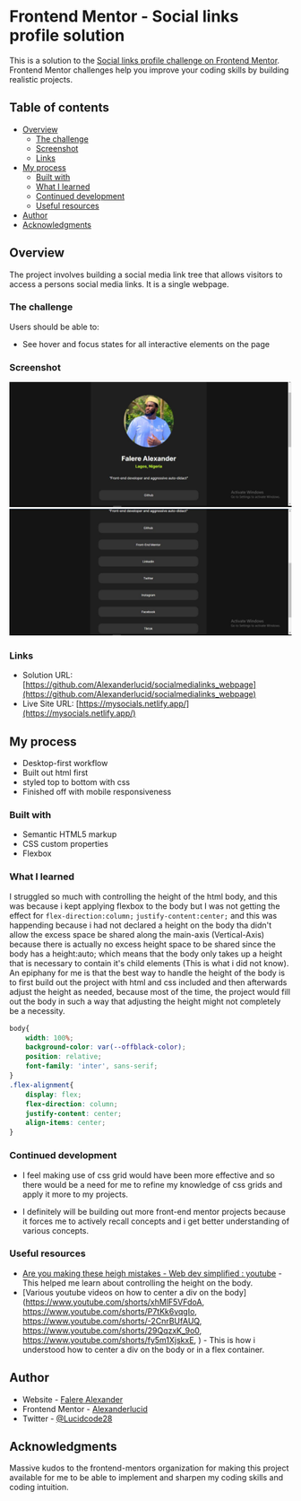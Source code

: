 # Frontend Mentor - Social links profile solution

This is a solution to the [Social links profile challenge on Frontend Mentor](https://www.frontendmentor.io/challenges/social-links-profile-UG32l9m6dQ). Frontend Mentor challenges help you improve your coding skills by building realistic projects. 

## Table of contents

- [Overview](#overview)
  - [The challenge](#the-challenge)
  - [Screenshot](#screenshot)
  - [Links](#links)
- [My process](#my-process)
  - [Built with](#built-with)
  - [What I learned](#what-i-learned)
  - [Continued development](#continued-development)
  - [Useful resources](#useful-resources)
- [Author](#author)
- [Acknowledgments](#acknowledgments)

## Overview

The project involves building a social media link tree that allows visitors to access a persons social media links. It is a single webpage.

### The challenge

Users should be able to:

- See hover and focus states for all interactive elements on the page

### Screenshot

![](./screenshots/screenshot-1.jpg)
![](./screenshots/screenshot-2.jpg)

### Links

- Solution URL: [https://github.com/Alexanderlucid/socialmedialinks_webpage](https://github.com/Alexanderlucid/socialmedialinks_webpage)
- Live Site URL: [https://mysocials.netlify.app/](https://mysocials.netlify.app/)

## My process
- Desktop-first workflow
- Built out html first
- styled top to bottom with css
- Finished off with mobile responsiveness

### Built with

- Semantic HTML5 markup
- CSS custom properties
- Flexbox

### What I learned
I struggled so much with controlling the height of the html body, and this was because i kept applying flexbox to the body but I was not getting the effect for ``flex-direction:column;`` ``justify-content:center;`` and this was happending because i had not declared a height on the body tha didn't allow the excess space be shared along the main-axis (Vertical-Axis) because there is actually no excess height space to be shared since the body has a height:auto; which means that the body only takes up a height that is necessary to contain it's child elements (This is what i did not know). An epiphany for me is that the best way to handle the height of the body is to first build out the project with html and css included and then afterwards adjust the height as needed, because most of the time, the project would fill out the body in such a way that adjusting the height might not completely be a necessity.

```css
body{
    width: 100%;
    background-color: var(--offblack-color);
    position: relative;
    font-family: 'inter', sans-serif;
}
.flex-alignment{
    display: flex;
    flex-direction: column;
    justify-content: center;
    align-items: center;
}
```
### Continued development

- I feel making use of css grid would have been more effective and so there would be a need for me to refine my knowledge of css grids and apply it more to my projects.

- I definitely will be building out more front-end mentor projects because it forces me to actively recall concepts and i get better understanding of various concepts.

### Useful resources

- [Are you making these heigh mistakes - Web dev simplified : youtube](https://www.youtube.com/watch?v=-sF5KsEo6gM&t=2s&pp=ygUZd2ViIGRldiBzaW1wbGlmaWVkIGhlaWdodA%3D%3D) -  This helped me learn about controlling the height on the body.
- [Various youtube videos on how to center a div on the body](https://www.youtube.com/shorts/xhMlF5VFdoA, https://www.youtube.com/shorts/P7tKk6vqgIo, https://www.youtube.com/shorts/-2CnrBUfAUQ, https://www.youtube.com/shorts/29QqzxK_9o0, https://www.youtube.com/shorts/fy5m1XjskxE, ) - This is how i understood how to center a div on the body or in a flex container.

## Author

- Website - [Falere Alexander](https://mysocials.netlify.app/)
- Frontend Mentor - [Alexanderlucid](https://www.frontendmentor.io/profile/Alexanderlucid)
- Twitter - [@Lucidcode28](https://twitter.com/LucidCode28)

## Acknowledgments

Massive kudos to the frontend-mentors organization for making this project available for me to be able to implement and sharpen my coding skills and coding intuition.
